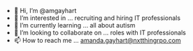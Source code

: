 - 👋 Hi, I’m @amgayhart
- 👀 I’m interested in ... recruiting and hiring IT professionals
- 🌱 I’m currently learning ... all about autism
- 💞️ I’m looking to collaborate on ... roles with IT professionals
- 📫 How to reach me ... amanda.gayhart@nxtthingrpo.com

<!---
amgayhart/amgayhart is a ✨ special ✨ repository because its `README.md` (this file) appears on your GitHub profile.
You can click the Preview link to take a look at your changes.
--->
